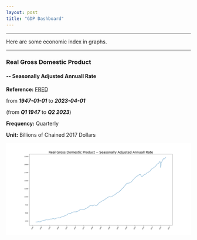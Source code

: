 ```yaml
---
layout: post
title: "GDP Dashboard"
---
```


---
Here are some economic index in graphs.

---


### Real Gross Domestic Product 
#### -- Seasonally Adjusted Annuall Rate
**Reference:** [FRED](https://fred.stlouisfed.org/series/GDPC1)


from ***1947-01-01*** to ***2023-04-01***

(from ***Q1 1947*** to ***Q2 2023***)

**Frequency:** Quarterly

**Unit:** Billions of Chained 2017 Dollars

![Real GPD](/img/posts/gdp/real_gdp_2023_10_24.png "GDP")